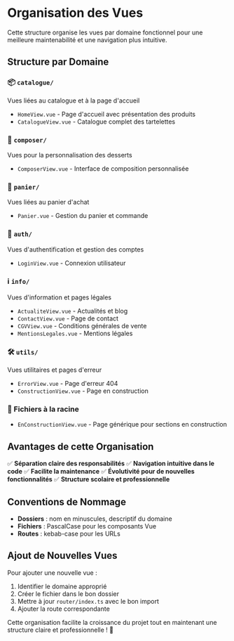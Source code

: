 # Organisation des Vues

Cette structure organise les vues par domaine fonctionnel pour une meilleure maintenabilité et une navigation plus intuitive.

## Structure par Domaine

### 📦 `catalogue/`
Vues liées au catalogue et à la page d'accueil
- `HomeView.vue` - Page d'accueil avec présentation des produits
- `CatalogueView.vue` - Catalogue complet des tartelettes

### 🎨 `composer/`
Vues pour la personnalisation des desserts
- `ComposerView.vue` - Interface de composition personnalisée

### 🛒 `panier/`
Vues liées au panier d'achat
- `Panier.vue` - Gestion du panier et commande

### 🔐 `auth/`
Vues d'authentification et gestion des comptes
- `LoginView.vue` - Connexion utilisateur

### ℹ️ `info/`
Vues d'information et pages légales
- `ActualiteView.vue` - Actualités et blog
- `ContactView.vue` - Page de contact
- `CGVView.vue` - Conditions générales de vente
- `MentionsLegales.vue` - Mentions légales

### 🛠️ `utils/`
Vues utilitaires et pages d'erreur
- `ErrorView.vue` - Page d'erreur 404
- `ConstructionView.vue` - Page en construction

### 📁 Fichiers à la racine
- `EnConstructionView.vue` - Page générique pour sections en construction

## Avantages de cette Organisation

✅ **Séparation claire des responsabilités**
✅ **Navigation intuitive dans le code**
✅ **Facilite la maintenance**
✅ **Évolutivité pour de nouvelles fonctionnalités**
✅ **Structure scolaire et professionnelle**

## Conventions de Nommage

- **Dossiers** : nom en minuscules, descriptif du domaine
- **Fichiers** : PascalCase pour les composants Vue
- **Routes** : kebab-case pour les URLs

## Ajout de Nouvelles Vues

Pour ajouter une nouvelle vue :
1. Identifier le domaine approprié
2. Créer le fichier dans le bon dossier
3. Mettre à jour `router/index.ts` avec le bon import
4. Ajouter la route correspondante

Cette organisation facilite la croissance du projet tout en maintenant une structure claire et professionnelle ! 🎯 